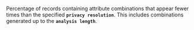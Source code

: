 Percentage of records containing attribute combinations that appear fewer times than the specified **`privacy resolution`**. This includes combinations generated up to the **`analysis length`**.
